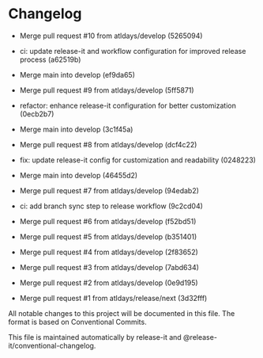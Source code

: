 # Changelog

* Merge pull request #10 from atldays/develop (5265094)
* ci: update release-it and workflow configuration for improved release process (a62519b)
* Merge main into develop (ef9da65)

* Merge pull request #9 from atldays/develop (5ff5871)
* refactor: enhance release-it configuration for better customization (0ecb2b7)
* Merge main into develop (3c1f45a)

* Merge pull request #8 from atldays/develop (dcf4c22)
* fix: update release-it config for customization and readability (0248223)
* Merge main into develop (46455d2)

* Merge pull request #7 from atldays/develop (94edab2)
* ci: add branch sync step to release workflow (9c2cd04)

* Merge pull request #6 from atldays/develop (f52bd51)
* Merge pull request #5 from atldays/develop (b351401)
* Merge pull request #4 from atldays/develop (2f83652)
* Merge pull request #3 from atldays/develop (7abd634)
* Merge pull request #2 from atldays/develop (0e9d195)
* Merge pull request #1 from atldays/release/next (3d32fff)

All notable changes to this project will be documented in this file. The format is based on Conventional Commits.

This file is maintained automatically by release-it and @release-it/conventional-changelog.
